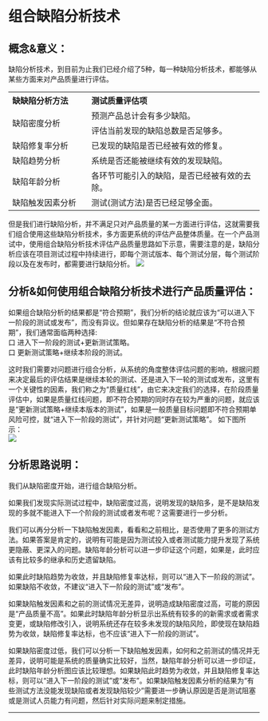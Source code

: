 #  组合缺陷分析技术

## 概念&意义：
缺陷分析技术，到目前为止我们已经介绍了5种，每一种缺陷分析技术，都能够从某些方面来对产品质量进行评估。

<table>
	<tr>
		<th width="300x" align="left">缺缺陷分析方法</th>
		<th width="700x" align="left">测试质量评估项</th>
	</tr>
	<tr>
		<td rowspan="2">缺陷密度分析</td>
		<td>预测产品总计会有多少缺陷。</td>
	</tr>
	<tr>
		<td>评估当前发现的缺陷总数是否足够多。</td>
	</tr>
	<tr>
		<td>缺陷修复率分析</td>
		<td>已发现的缺陷是否已经被有效的修复。</td>
	</tr>
	<tr>
		<td>缺陷趋势分析</td>
		<td>系统是否还能被继续有效的发现缺陷。</td>
	</tr>   
	<tr>
		<td>缺陷年龄分析</td>
		<td>各环节可能引入的缺陷，是否已经被有效的去除。</td>
	</tr>   
	<tr>
		<td>缺陷触发因素分析</td>
		<td>测试(测试方法)是否已经足够全面。</td>
	</tr>  		
</table>

但是我们进行缺陷分析，并不满足只对产品质量的某一方面进行评估，这就需要我们组合使用这些缺陷分析技术，多方面更系统的评估产品整体质量。在一个产品测试中，使用组合缺陷分析技术评估产品质量思路如下示意，需要注意的是，缺陷分析应该在项目测试过程中持续进行，即每个测试版本、每个测试分层，每个测试阶段以及在发布时，都需要进行缺陷分析。
![](https://shen89s.github.io/resFiles/r2/组合缺陷分析技术.jpg)   


## 分析&如何使用组合缺陷分析技术进行产品质量评估：

如果组合缺陷分析的结果都是“符合预期”，我们分析的结论就应该为“可以进入下一阶段的测试或发布”，而没有异议。但如果存在缺陷分析的结果是“不符合预期”，我们通常面临两种选择:   
口  进入下一阶段的测试+更新测试策略。   
口  更新测试策略+继续本阶段的测试。

这时我们需要对问题进行组合分析，从系统的角度整体评估问题的影响，根据问题来决定最后的评估结果是继续本轮的测试、还是进入下一轮的测试或发布，这里有一个关键性的因素，我们称之为“质量红线”，由它来决定我们的选择，在阶段质量评估中，如果是质量红线问题，即不符合预期的同时存在较为严重的问题，就应该是“更新测试策略+继续本版本的测试”，如果是一般质量目标问题即不符合预期单风险可控，就“进入下一阶段的测试”，并针对问题“更新测试策略”。
如下图所示：   
![](https://shen89s.github.io/resFiles/r2/质量评估结果.jpg)

## 分析思路说明：
我们从缺陷密度开始，进行组合缺陷分析。

如果我们发现实际测试过程中，缺陷密度过高，说明发现的缺陷多，是不是缺陷发现的多就不能进入下一个阶段的测试或者发布呢？这需要进行一步分析。

我们可以再分分析一下缺陷触发因素，看看和之前相比，是否使用了更多的测试方法。如果答案是肯定的，说明有可能是因为测试投入或者测试能力提升发现了系统更隐蔽、更深入的问题。缺陷年龄分析可以进一步印证这个问题，如果是，此时应该有比较多的继承和历史遗留缺陷。

如果此时缺陷趋势为收敛，并且缺陷修复率达标，则可以“进入下一阶段的测试”。如果缺陷不收敛，不建议“进入下一阶段的测试”或“发布”。

如果缺陷触发因素和之前的测试情况无差异，说明造成缺陷密度过高，可能的原因是“产品质量不高”。如果此时缺陷年龄分析显示出系统有较多的的新需求或者需求变更，或缺陷修改引入，说明系统还存在较多未发现的缺陷风险，即使现在缺陷趋势为收敛，缺陷修复率达标，也不应该“进入下一阶段的测试”。

如果缺陷密度过低，我们可以分析一下缺陷触发因素，如何和之前测试的情况并无差异，说明可能是系统的质量确实比较好，当然，缺陷年龄分析可以进一步印证，此时缺陷年龄分析图应该比较理想。如果缺陷此时趋势为收敛，并且缺陷修复率达标，则可以“进入下一阶段的测试”或“发布”。如果缺陷触发因素分析的结果为“有些测试方法没能发现缺陷或者发现缺陷较少”需要进一步确认原因是否是测试阻塞或是测试人员能力有问题，然后针对实际问题来制定措施。

* * *






